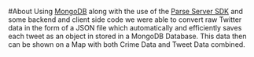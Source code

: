 #About
Using [MongoDB](https://www.mongodb.com/) along with the use of the
[Parse Server SDK](https://github.com/parse-community/parse-server) and
some backend and client side code we were able to convert raw Twitter
data in the form of a JSON file which automatically and efficiently
saves each tweet as an object in stored in a MongoDB Database. This data
then can be shown on a Map with both Crime Data and Tweet Data combined. 